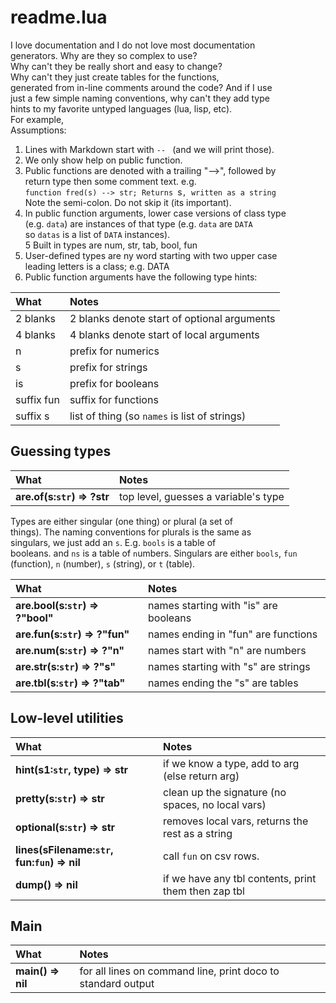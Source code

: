 
#	readme.lua	

I love documentation and I do not love most documentation 	
generators. Why are they so complex to use? 	
Why can't they be really short and easy to change?	
Why can't they just create tables for the functions,	
generated from in-line comments around the code? And if I use	
just a few simple naming conventions, why can't they add type	
hints to my favorite untyped languages (lua, lisp, etc).	
For example,	
Assumptions:	
 	
1. Lines with Markdown start with `-- ` (and  we will print those).	
2. We only show help on public function.	
3. Public functions are denoted with a  trailing "-->", followed by 	
   return type then some comment text. e.g.     	
   `function fred(s) --> str; Returns `s`, written as a string`   	
   Note the semi-colon. Do not skip it (its important).	
4. In public function arguments, lower case versions of class type 	
   (e.g. `data`) are instances of that type (e.g.  `data` are `DATA` 	
   so `datas` is a list of `DATA` instances).	
5  Built in types are num, str, tab, bool, fun	
6. User-defined types are ny word starting with two upper case 	
   leading letters is a class; e.g. DATA	
7. Public function arguments have the following type hints:	
   	
| What        | Notes                                         |                                     	
|:------------|:----------------------------------------------|	
| 2 blanks    | 2 blanks denote start of optional arguments   |	
| 4 blanks    | 4 blanks denote start of local arguments      |	
| n           | prefix for numerics                           |	
| s           | prefix for strings                            |	
| is          | prefix for booleans                           |	
| suffix fun  | suffix for functions                          |                      	
| suffix s    | list of thing (so `names` is list of strings) |]]) end	
    	
## Guessing types	

| What | Notes |
|:---|:---|
| <b>are.of(s:`str`) &rArr;  ?str</b> |   top level, guesses a variable's type |


Types are either singular (one thing) or plural (a set of	
things). The naming conventions for plurals is the same as	
singulars, we just add an `s`. E.g. `bools` is a table of	
booleans. and `ns` is a table of `n`umbers.	
Singulars are either `bools`, `fun` (function),	
`n` (number), `s` (string), or `t` (table).	

| What | Notes |
|:---|:---|
| <b>are.bool(s:`str`) &rArr;  ?"bool"</b> |  names starting with "is" are booleans |
| <b>are.fun(s:`str`) &rArr;  ?"fun"</b> |  names ending in "fun" are functions |
| <b>are.num(s:`str`) &rArr;  ?"n"</b> |  names start with "n" are numbers  |
| <b>are.str(s:`str`) &rArr;  ?"s"</b> |  names starting with "s" are strings |
| <b>are.tbl(s:`str`) &rArr;  ?"tab"</b> |  names ending the "s" are tables |


## Low-level utilities	

| What | Notes |
|:---|:---|
| <b>hint(s1:`str`, type) &rArr;  str</b> |  if we know a type, add to arg (else return arg) |
| <b>pretty(s:`str`) &rArr;  str</b> |  clean up the signature (no spaces, no local vars) |
| <b>optional(s:`str`) &rArr;  str</b> |  removes local vars, returns the rest as a string |
| <b>lines(sFilename:`str`,  fun:`fun`) &rArr;  nil</b> |  call `fun` on csv rows. |
| <b>dump() &rArr;  nil</b> |  if we have any tbl contents, print them then zap tbl |


## Main	

| What | Notes |
|:---|:---|
| <b>main() &rArr;  nil</b> |  for all lines on command line, print doco to standard output |


